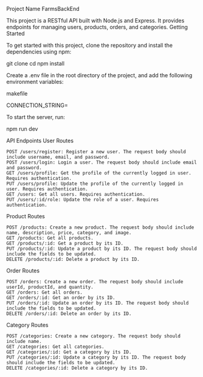 Project Name FarmsBackEnd

This project is a RESTful API built with Node.js and Express. It provides endpoints for managing users, products, orders, and categories.
Getting Started

To get started with this project, clone the repository and install the dependencies using npm:


git clone <repository-url>
cd <repository-name>
npm install

Create a .env file in the root directory of the project, and add the following environment variables:

makefile

CONNECTION_STRING=<your-mongodb-connection-string>

To start the server, run:


npm run dev

API Endpoints
User Routes

    POST /users/register: Register a new user. The request body should include username, email, and password.
    POST /users/login: Login a user. The request body should include email and password.
    GET /users/profile: Get the profile of the currently logged in user. Requires authentication.
    PUT /users/profile: Update the profile of the currently logged in user. Requires authentication.
    GET /users: Get all users. Requires authentication.
    PUT /users/:id/role: Update the role of a user. Requires authentication.

Product Routes

    POST /products: Create a new product. The request body should include name, description, price, category, and image.
    GET /products: Get all products.
    GET /products/:id: Get a product by its ID.
    PUT /products/:id: Update a product by its ID. The request body should include the fields to be updated.
    DELETE /products/:id: Delete a product by its ID.

Order Routes

    POST /orders: Create a new order. The request body should include userId, productId, and quantity.
    GET /orders: Get all orders.
    GET /orders/:id: Get an order by its ID.
    PUT /orders/:id: Update an order by its ID. The request body should include the fields to be updated.
    DELETE /orders/:id: Delete an order by its ID.

Category Routes

    POST /categories: Create a new category. The request body should include name.
    GET /categories: Get all categories.
    GET /categories/:id: Get a category by its ID.
    PUT /categories/:id: Update a category by its ID. The request body should include the fields to be updated.
    DELETE /categories/:id: Delete a category by its ID.

